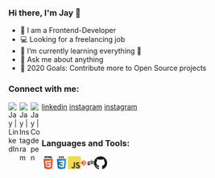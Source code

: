 
### Hi there, I'm Jay 👋


- 🔭 I am a Frontend-Developer
- 💻 Looking for a freelancing job
- 🌱 I’m currently learning everything 🤣
- 💬 Ask me about anything
- 🥅 2020 Goals: Contribute more to Open Source projects

### Connect with me:
<img align="left" alt="Jay | LinkedIn" width="22px" src="https://cdn.jsdelivr.net/npm/simple-icons@v3/icons/linkedin.svg" />[linkedin]
<img align="left" alt="Jay | Instagram" width="22px" src="https://cdn.jsdelivr.net/npm/simple-icons@v3/icons/instagram.svg" />[instagram]
<img align="left" alt="Jay | Codepen" width="22px" src="https://cdn.jsdelivr.net/npm/simple-icons@v3/icons/instagram.svg" />[instagram]
<i class="fab fa-codepen"></i>

<br />

### Languages and Tools:

<img align="left" alt="HTML5" width="26px" src="https://raw.githubusercontent.com/github/explore/80688e429a7d4ef2fca1e82350fe8e3517d3494d/topics/html/html.png" />
<img align="left" alt="CSS3" width="26px" src="https://raw.githubusercontent.com/github/explore/80688e429a7d4ef2fca1e82350fe8e3517d3494d/topics/css/css.png" />
<img align="left" alt="JavaScript" width="26px" src="https://raw.githubusercontent.com/github/explore/80688e429a7d4ef2fca1e82350fe8e3517d3494d/topics/javascript/javascript.png" />
<img align="left" alt="Git" width="26px" src="https://raw.githubusercontent.com/github/explore/80688e429a7d4ef2fca1e82350fe8e3517d3494d/topics/git/git.png" />
<img align="left" alt="GitHub" width="26px" src="https://raw.githubusercontent.com/github/explore/78df643247d429f6cc873026c0622819ad797942/topics/github/github.png" />

<br />
<br />




[instagram]: https://www.instagram.com/jay_._32/
[linkedin]: https://www.linkedin.com/in/jay-patel-77a6681bb/

